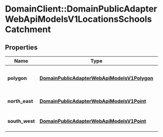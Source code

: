# DomainClient::DomainPublicAdapterWebApiModelsV1LocationsSchoolsCatchment

## Properties
Name | Type | Description | Notes
------------ | ------------- | ------------- | -------------
**polygon** | [**DomainPublicAdapterWebApiModelsV1Polygon**](DomainPublicAdapterWebApiModelsV1Polygon.md) | The polygon representing the catchment | [optional] 
**north_east** | [**DomainPublicAdapterWebApiModelsV1Point**](DomainPublicAdapterWebApiModelsV1Point.md) | Bounding box - north east point | [optional] 
**south_west** | [**DomainPublicAdapterWebApiModelsV1Point**](DomainPublicAdapterWebApiModelsV1Point.md) | Bounding box - south west point | [optional] 


